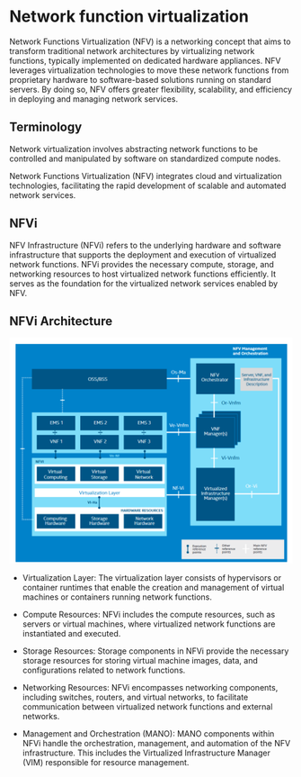 
# Network function virtualization

Network Functions Virtualization (NFV) is a networking concept that aims to transform traditional network architectures by virtualizing network functions, typically implemented on dedicated hardware appliances. NFV leverages virtualization technologies to move these network functions from proprietary hardware to software-based solutions running on standard servers. By doing so, NFV offers greater flexibility, scalability, and efficiency in deploying and managing network services.

<!-- 

## ETSI NFV Releases overview
- Release 1 (2013-2014) - Initial set of foundational specifications.
    - Definition of NFV framework and architecture.
    - Identification of functional blocks and interfaces.
    - Introduction of the NFV Use Cases document.

- Release 2 (2014-2015): Expansion of Release 1 specifications and addressing additional use cases.
  - Further development of architectural specifications.
  - Addition of requirements for NFV management and orchestration (MANO).
  - Enhancements to interfaces and information models.
  - Introduction of the NFV Testing and Open Source activities.

- Release 3 (2015-2016): Refinement of existing specifications and incorporation of feedback.
  - Ongoing development of architectural framework.
  - Additional features in NFV MANO specifications.
  - Improvements to security aspects.
  - Continuation of testing and interoperability initiatives.

- Release 4 (2016-2017): Evolution of NFV specifications and increased emphasis on operational aspects.
  - Refinement of architectural principles.
  - Enhancements to MANO components.
  - Introduction of specifications related to Operations and Management.
  - Continued work on testing and validation activities.

- Release 5 (2017-2018): Continued development, addressing gaps, and enhancing specifications.
        Key Aspects:
  - Further improvements to NFV architecture.
  - Enhancements to security considerations.
  - Continued development of NFV MANO specifications.
  - Emphasis on supporting advanced use cases.

- Release 6 (2018-2019): Maturation of existing specifications and integration of 5G considerations.
    - Alignment with evolving 5G standards.
    - Refinement of NFV architecture and interfaces.
    - Enhancements to MANO specifications.
    - Addressing issues identified in previous releases. -->

## Terminology
Network virtualization involves abstracting network functions to be controlled and manipulated by software on standardized compute nodes.

Network Functions Virtualization (NFV) integrates cloud and virtualization technologies, facilitating the rapid development of scalable and automated network services.
 

## NFVi

NFV Infrastructure (NFVi) refers to the underlying hardware and software infrastructure that supports the deployment and execution of virtualized network functions. NFVi provides the necessary compute, storage, and networking resources to host virtualized network functions efficiently. It serves as the foundation for the virtualized network services enabled by NFV.

## NFVi Architecture
![nfvi-architecture](../assets/NFVi-Architecture.png)

- Virtualization Layer: The virtualization layer consists of hypervisors or container runtimes that enable the creation and management of virtual machines or containers running network functions.

- Compute Resources: NFVi includes the compute resources, such as servers or virtual machines, where virtualized network functions are instantiated and executed.

- Storage Resources: Storage components in NFVi provide the necessary storage resources for storing virtual machine images, data, and configurations related to network functions.

- Networking Resources: NFVi encompasses networking components, including switches, routers, and virtual networks, to facilitate communication between virtualized network functions and external networks.

- Management and Orchestration (MANO): MANO components within NFVi handle the orchestration, management, and automation of the NFV infrastructure. This includes the Virtualized Infrastructure Manager (VIM) responsible for resource management.

